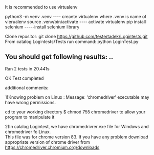 It is recommended to use virtualenv

python3 -m venv .venv     ---- creaete virtualenv where .venv is name of vierualenv
source .venv/bin/activate ---- activate virtualenv
pip install selenium      -----install selenium library

Clone repositor: git clone https://github.com/testertadek/Logintests.git  
From catalog Logintests/Tests run command: python LoginTest.py


You should get following results:
..
----------------------------------------------------------------------
Ran 2 tests in 20.441s

OK
Test completed

additional comments:

1)Knowing problem on Linux :
Message: 'chromedriver' executable may have wrong permissions.

cd to your working directory
$ chmod 755 chromedriver to allow your program to manipulate it

2)In calalog Logintest, we have chromedrivrer.exe file for Windows and
chromedriver fo Linux.  
This file was for chrome version 83.
If you have any problem download appropriate version of chrome driver from https://chromedriver.chromium.org/downloads
